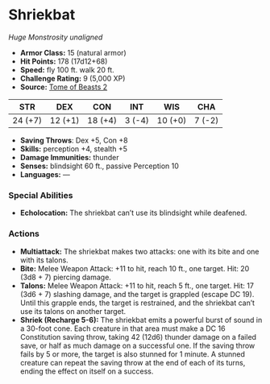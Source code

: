 # Shriekbat

*Huge* *Monstrosity* *unaligned*

- **Armor Class:** 15 (natural armor)
- **Hit Points:** 178 (17d12+68)
- **Speed:** fly 100 ft. walk 20 ft.
- **Challenge Rating:** 9 (5,000 XP)
- **Source:** [Tome of Beasts 2](https://koboldpress.com/kpstore/product/tome-of-beasts-2-for-5th-edition/)

| STR | DEX | CON | INT | WIS | CHA |
| --- | --- | --- | --- | --- | --- |
| 24 (+7) | 12 (+1) | 18 (+4) | 3 (-4) | 10 (+0) | 7 (-2) |

- **Saving Throws**: Dex +5, Con +8
- **Skills:** perception +4, stealth +5
- **Damage Immunities:** thunder
- **Senses:** blindsight 60 ft., passive Perception 10
- **Languages:** —
### Special Abilities
- **Echolocation:** The shriekbat can’t use its blindsight while deafened.
### Actions
- **Multiattack:** The shriekbat makes two attacks: one with its bite and one with its talons.
- **Bite:** Melee Weapon Attack: +11 to hit, reach 10 ft., one target. Hit: 20 (3d8 + 7) piercing damage.
- **Talons:** Melee Weapon Attack: +11 to hit, reach 5 ft., one target. Hit: 17 (3d6 + 7) slashing damage, and the target is grappled (escape DC 19). Until this grapple ends, the target is restrained, and the shriekbat can’t use its talons on another target.
- **Shriek (Recharge 5-6):** The shriekbat emits a powerful burst of sound in a 30-foot cone. Each creature in that area must make a DC 16 Constitution saving throw, taking 42 (12d6) thunder damage on a failed save, or half as much damage on a successful one. If the saving throw fails by 5 or more, the target is also stunned for 1 minute. A stunned creature can repeat the saving throw at the end of each of its turns, ending the effect on itself on a success.
